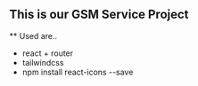 ## This is our GSM Service Project
** Used are..
* react + router
* tailwindcss
* npm install react-icons --save